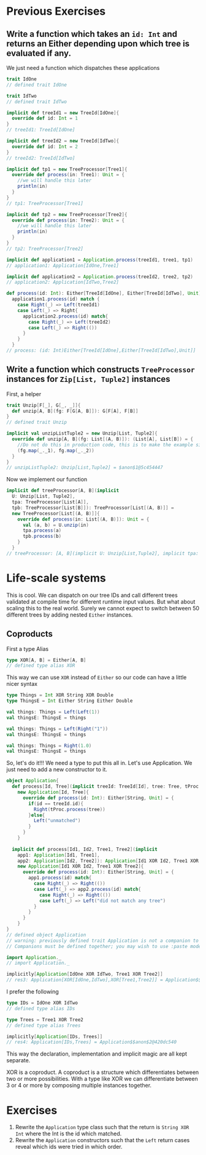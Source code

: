 


# Previous Exercises
## Write a function which takes an `id: Int` and returns an Either depending upon which tree is evaluated if any.
We just need a function which dispatches these applications
```scala
trait IdOne
// defined trait IdOne

trait IdTwo
// defined trait IdTwo

implicit def treeId1 = new TreeId[IdOne]{
  override def id: Int = 1
}
// treeId1: TreeId[IdOne]

implicit def treeId2 = new TreeId[IdTwo]{
  override def id: Int = 2
}
// treeId2: TreeId[IdTwo]

implicit def tp1 = new TreeProcessor[Tree1]{
  override def process(in: Tree1): Unit = {
    //we will handle this later
    println(in)
  }
}
// tp1: TreeProcessor[Tree1]

implicit def tp2 = new TreeProcessor[Tree2]{
  override def process(in: Tree2): Unit = {
    //we will handle this later
    println(in)
  }
}
// tp2: TreeProcessor[Tree2]

implicit def application1 = Application.process(treeId1, tree1, tp1)
// application1: Application[IdOne,Tree1]

implicit def application2 = Application.process(treeId2, tree2, tp2)
// application2: Application[IdTwo,Tree2]

def process(id: Int): Either[TreeId[IdOne], Either[TreeId[IdTwo], Unit]] =
  application1.process(id) match {
    case Right(_) => Left(treeId1)
    case Left(_) => Right{
      application2.process(id) match{
        case Right(_) => Left(treeId2)
        case Left(_) => Right(())
      }
    }
  }
// process: (id: Int)Either[TreeId[IdOne],Either[TreeId[IdTwo],Unit]]
```

## Write a function which constructs `TreeProcessor` instances for `Zip[List, Tuple2]` instances
First, a helper
```scala
trait Unzip[F[_], G[_, _]]{
  def unzip[A, B](fg: F[G[A, B]]): G[F[A], F[B]]
}
// defined trait Unzip

implicit val unzipListTuple2 = new Unzip[List, Tuple2]{
  override def unzip[A, B](fg: List[(A, B)]): (List[A], List[B]) = {
    //Do not do this in production code, this is to make the example simpler
    (fg.map(_._1), fg.map(_._2))
  }
}
// unzipListTuple2: Unzip[List,Tuple2] = $anon$1@5c454447
```

Now we implement our function
```scala
implicit def treeProcessor[A, B](implicit
  U: Unzip[List, Tuple2],
  tpa: TreeProcessor[List[A]],
  tpb: TreeProcessor[List[B]]): TreeProcessor[List[(A, B)]] =
  new TreeProcessor[List[(A, B)]]{
    override def process(in: List[(A, B)]): Unit = {
      val (a, b) = U.unzip(in)
      tpa.process(a)
      tpb.process(b)
    }
  }
// treeProcessor: [A, B](implicit U: Unzip[List,Tuple2], implicit tpa: TreeProcessor[List[A]], implicit tpb: TreeProcessor[List[B]])TreeProcessor[List[(A, B)]]
```

# Life-scale systems
This is cool. We can dispatch on our tree IDs and call different trees validated at compile time for different runtime input values. But what about scaling this to the real world. Surely we cannot expect to switch between 50 different trees by adding nested `Either` instances.

## Coproducts
First a type Alias
```scala
type XOR[A, B] = Either[A, B]
// defined type alias XOR
```
This way we can use `XOR` instead of `Either` so our code can have a little nicer syntax
```scala
type Things = Int XOR String XOR Double
type ThingsE = Int Either String Either Double

val things: Things = Left(Left(1))
val thingsE: ThingsE = things

val things: Things = Left(Right("1"))
val thingsE: ThingsE = things

val things: Things = Right(1.0)
val thingsE: ThingsE = things
```
So, let's do it!!! We need a type to put this all in. Let's use Application. We just need to add a new constructor to it.
```scala
object Application{
  def process[Id, Tree](implicit treeId: TreeId[Id], tree: Tree, tProc: TreeProcessor[Tree]): Application[Id, Tree] =
    new Application[Id, Tree]{
      override def process(id: Int): Either[String, Unit] = {
        if(id == treeId.id){
          Right(tProc.process(tree))
        }else{
          Left("unmatched")
        }
      }
    }
  
  implicit def process[Id1, Id2, Tree1, Tree2](implicit
    app1: Application[Id1, Tree1],
    app2: Application[Id2, Tree2]): Application[Id1 XOR Id2, Tree1 XOR Tree2] =
    new Application[Id1 XOR Id2, Tree1 XOR Tree2]{
      override def process(id: Int): Either[String, Unit] = {
        app1.process(id) match{
          case Right(_) => Right(())
          case Left(_) => app2.process(id) match{
            case Right(_) => Right(())
            case Left(_) => Left("did not match any tree")
          }
        }
      }
    }
}
// defined object Application
// warning: previously defined trait Application is not a companion to object Application.
// Companions must be defined together; you may wish to use :paste mode for this.

import Application._
// import Application._

implicitly[Application[IdOne XOR IdTwo, Tree1 XOR Tree2]]
// res3: Application[XOR[IdOne,IdTwo],XOR[Tree1,Tree2]] = Application$$anon$2@30c61ef3
```
I prefer the following
```scala
type IDs = IdOne XOR IdTwo
// defined type alias IDs

type Trees = Tree1 XOR Tree2
// defined type alias Trees

implicitly[Application[IDs, Trees]]
// res4: Application[IDs,Trees] = Application$$anon$2@420dc540
```
This way the declaration, implementation and implicit magic are all kept separate.

XOR is a coproduct. A coproduct is a structure which differentiates between two or more possibilities. With a type like XOR we can differentiate between 3 or 4 or more by composing multiple instances together.

# Exercises
1. Rewrite the `Application` type class such that the return is `String XOR Int` where the Int is the id which matched.
2. Rewrite the `Application` constructors such that the `Left` return cases reveal which ids were tried in which order.
